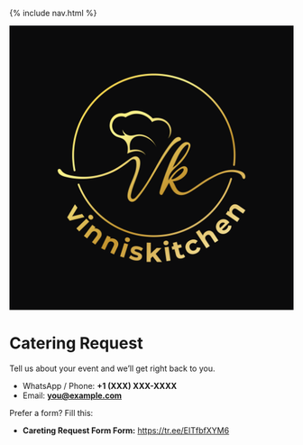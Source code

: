 {% include nav.html %}
<link rel="stylesheet" href="/assets/css/custom.css">
<img class="header-logo" src="/assets/images/vinniskitchen-logo.png" alt="Vinni's Kitchen logo">

# Catering Request
Tell us about your event and we’ll get right back to you.

- WhatsApp / Phone: **+1 (XXX) XXX-XXXX**
- Email: **you@example.com**

Prefer a form? Fill this:
- **Careting Request Form Form:** <https://tr.ee/EITfbfXYM6>